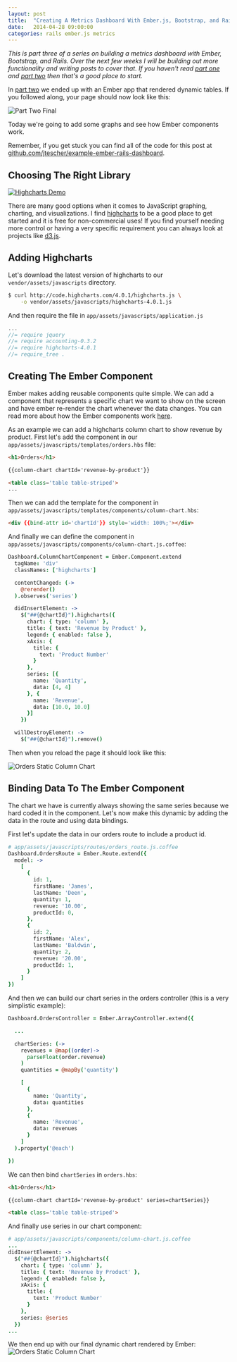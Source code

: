 ```yaml
---
layout: post
title:  "Creating A Metrics Dashboard With Ember.js, Bootstrap, and Rails - Part 3"
date:   2014-04-28 09:00:00
categories: rails ember.js metrics
---
```


*This is part three of a series on building a metrics dashboard with Ember, Bootstrap, and Rails. Over the next few weeks
I will be building out more functionality and writing posts to cover that. If you haven't read
[part one](/creating-a-metrics-dashboard-with-ember-and-rails-part-one) and
[part two](/creating-a-metrics-dashboard-with-ember-and-rails-part-two) then that's a good place to start.*

In [part two](/creating-a-metrics-dashboard-with-ember-and-rails-part-two) we ended up with an Ember app that rendered
dynamic tables. If you followed along, your page should now look like this:

![Part Two Final](https://jtescher.github.io/assets/creating-a-metrics-dashboard-with-ember-and-rails-part-two/currency-helpers.png)

Today we're going to add some graphs and see how Ember components work.

Remember, if you get stuck you can find all of the code for this post at
[github.com/jtescher/example-ember-rails-dashboard](https://github.com/jtescher/example-ember-rails-dashboard).


Choosing The Right Library
--------------------------

[![Highcharts Demo](http://jtescher.github.io/assets/creating-a-metrics-dashboard-with-ember-and-rails-part-three/highcharts-demo.png)](http://www.highcharts.com/demo/combo/)

There are many good options when it comes to JavaScript graphing, charting, and visualizations. I find
[highcharts](http://www.highcharts.com/) to be a good place to get started and it is free for non-commercial uses!
If you find yourself needing more control or having a very specific requirement you can always look at projects like
[d3.js](http://d3js.org/).


Adding Highcharts
-----------------

Let's download the latest version of highcharts to our `vendor/assets/javascripts` directory.

```bash
$ curl http://code.highcharts.com/4.0.1/highcharts.js \
    -o vendor/assets/javascripts/highcharts-4.0.1.js
```

And then require the file in `app/assets/javascripts/application.js`

```js
...
//= require jquery
//= require accounting-0.3.2
//= require highcharts-4.0.1
//= require_tree .

```


Creating The Ember Component
----------------------------

Ember makes adding reusable components quite simple. We can add a component that represents a specific chart we want to
show on the screen and have ember re-render the chart whenever the data changes. You can read more about how the Ember
components work [here](http://emberjs.com/guides/components/).

As an example we can add a highcharts column chart to show revenue by product. First let's add the component in our
`app/assets/javascripts/templates/orders.hbs` file:

```html
<h1>Orders</h1>

{{column-chart chartId='revenue-by-product'}}

<table class='table table-striped'>
...

```

Then we can add the template for the component in `app/assets/javascripts/templates/components/column-chart.hbs`:

```html
<div {{bind-attr id='chartId'}} style='width: 100%;'></div>

```

And finally we can define the component in `app/assets/javascripts/components/column-chart.js.coffee`:

```coffeescript
Dashboard.ColumnChartComponent = Ember.Component.extend
  tagName: 'div'
  classNames: ['highcharts']

  contentChanged: (->
    @rerender()
  ).observes('series')

  didInsertElement: ->
    $("##{@chartId}").highcharts({
      chart: { type: 'column' },
      title: { text: 'Revenue by Product' },
      legend: { enabled: false },
      xAxis: {
        title: {
          text: 'Product Number'
        }
      },
      series: [{
        name: 'Quantity',
        data: [4, 4]
      }, {
        name: 'Revenue',
        data: [10.0, 10.0]
      }]
    })

  willDestroyElement: ->
    $("##{@chartId}").remove()

```

Then when you reload the page it should look like this:

![Orders Static Column Chart](http://jtescher.github.io/assets/creating-a-metrics-dashboard-with-ember-and-rails-part-three/orders-static-column-chart.png)


Binding Data To The Ember Component
-----------------------------------

The chart we have is currently always showing the same series because we hard coded it in the component. Let's now make
this dynamic by adding the data in the route and using data bindings.

First let's update the data in our orders route to include a product id.

```coffeescript
# app/assets/javascripts/routes/orders_route.js.coffee
Dashboard.OrdersRoute = Ember.Route.extend({
  model: ->
    [
      {
        id: 1,
        firstName: 'James',
        lastName: 'Deen',
        quantity: 1,
        revenue: '10.00',
        productId: 0,
      },
      {
        id: 2,
        firstName: 'Alex',
        lastName: 'Baldwin',
        quantity: 2,
        revenue: '20.00',
        productId: 1,
      }
    ]
})

```

And then we can build our chart series in the orders controller (this is a very simplistic example):

```coffeescript
Dashboard.OrdersController = Ember.ArrayController.extend({

  ...

  chartSeries: (->
    revenues = @map((order)->
      parseFloat(order.revenue)
    )
    quantities = @mapBy('quantity')

    [
      {
        name: 'Quantity',
        data: quantities
      },
      {
        name: 'Revenue',
        data: revenues
      }
    ]
  ).property('@each')

})


```

We can then bind `chartSeries` in `orders.hbs`:

```html
<h1>Orders</h1>

{{column-chart chartId='revenue-by-product' series=chartSeries}}

<table class='table table-striped'>
```

And finally use series in our chart component:

```coffeescript
# app/assets/javascripts/components/column-chart.js.coffee
...
didInsertElement: ->
  $("##{@chartId}").highcharts({
    chart: { type: 'column' },
    title: { text: 'Revenue by Product' },
    legend: { enabled: false },
    xAxis: {
      title: {
        text: 'Product Number'
      }
    },
    series: @series
  })
...
```

We then end up with our final dynamic chart rendered by Ember:
![Orders Static Column Chart](http://jtescher.github.io/assets/creating-a-metrics-dashboard-with-ember-and-rails-part-three/orders-dynamic-column-chart.png)
